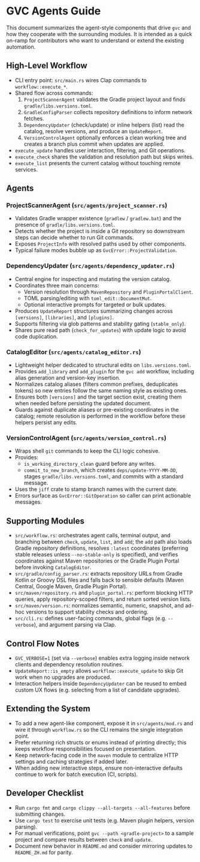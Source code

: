 # GVC Agents Guide

This document summarizes the agent-style components that drive `gvc` and how
they cooperate with the surrounding modules. It is intended as a quick on-ramp
for contributors who want to understand or extend the existing automation.

## High-Level Workflow

- CLI entry point: `src/main.rs` wires Clap commands to `workflow::execute_*`.
- Shared flow across commands:
  1. `ProjectScannerAgent` validates the Gradle project layout and finds
     `gradle/libs.versions.toml`.
  2. `GradleConfigParser` collects repository definitions to inform network
     fetches.
  3. `DependencyUpdater` (check/update) or inline helpers (list) read the
     catalog, resolve versions, and produce an `UpdateReport`.
  4. `VersionControlAgent` optionally enforces a clean working tree and creates
     a branch plus commit when updates are applied.
- `execute_update` handles user interaction, filtering, and Git operations.
- `execute_check` shares the validation and resolution path but skips writes.
- `execute_list` presents the current catalog without touching remote services.

## Agents

### ProjectScannerAgent (`src/agents/project_scanner.rs`)

- Validates Gradle wrapper existence (`gradlew` / `gradlew.bat`) and the
  presence of `gradle/libs.versions.toml`.
- Detects whether the project is inside a Git repository so downstream steps
  can decide whether to run Git commands.
- Exposes `ProjectInfo` with resolved paths used by other components.
- Typical failure modes bubble up as `GvcError::ProjectValidation`.

### DependencyUpdater (`src/agents/dependency_updater.rs`)

- Central engine for inspecting and mutating the version catalog.
- Coordinates three main concerns:
  - Version resolution through `MavenRepository` and `PluginPortalClient`.
  - TOML parsing/editing with `toml_edit::DocumentMut`.
  - Optional interactive prompts for targeted or bulk updates.
- Produces `UpdateReport` structures summarizing changes across `[versions]`,
  `[libraries]`, and `[plugins]`.
- Supports filtering via glob patterns and stability gating (`stable_only`).
- Shares pure read path (`check_for_updates`) with update logic to avoid code
  duplication.

### CatalogEditor (`src/agents/catalog_editor.rs`)

- Lightweight helper dedicated to structural edits on `libs.versions.toml`.
- Provides `add_library` and `add_plugin` for the `gvc add` workflow, including
  alias generation and version-key insertion.
- Normalizes catalog aliases (filters common prefixes, deduplicates tokens)
  so new entries follow the same naming style as existing ones.
- Ensures both `[versions]` and the target section exist, creating them when
  needed before persisting the updated document.
- Guards against duplicate aliases or pre-existing coordinates in the catalog;
  remote resolution is performed in the workflow before these helpers persist
  any edits.

### VersionControlAgent (`src/agents/version_control.rs`)

- Wraps shell `git` commands to keep the CLI logic cohesive.
- Provides:
  - `is_working_directory_clean` guard before any writes.
  - `commit_to_new_branch`, which creates `deps/update-YYYY-MM-DD`, stages
    `gradle/libs.versions.toml`, and commits with a standard message.
- Uses the `jiff` crate to stamp branch names with the current date.
- Errors surface as `GvcError::GitOperation` so caller can print actionable
  messages.

## Supporting Modules

- `src/workflow.rs`: orchestrates agent calls, terminal output, and branching
  between `check`, `update`, `list`, and `add`; the `add` path also loads Gradle
  repository definitions, resolves `:latest` coordinates (preferring stable
  releases unless `--no-stable-only` is specified), and verifies coordinates
  against Maven repositories or the Gradle Plugin Portal before invoking
  `CatalogEditor`.
- `src/gradle/config_parser.rs`: extracts repository URLs from Gradle Kotlin or
  Groovy DSL files and falls back to sensible defaults (Maven Central, Google
  Maven, Gradle Plugin Portal).
- `src/maven/repository.rs` and `plugin_portal.rs`: perform blocking HTTP
  queries, apply repository-scoped filters, and return sorted version lists.
- `src/maven/version.rs`: normalizes semantic, numeric, snapshot, and ad-hoc
  versions to support stability checks and ordering.
- `src/cli.rs`: defines user-facing commands, global flags (e.g. `--verbose`),
  and argument parsing via Clap.

## Control Flow Notes

- `GVC_VERBOSE=1` (set via `--verbose`) enables extra logging inside network
  clients and dependency resolution routines.
- `UpdateReport::is_empty` allows `workflow::execute_update` to skip Git work
  when no upgrades are produced.
- Interaction helpers inside `DependencyUpdater` can be reused to embed custom
  UX flows (e.g. selecting from a list of candidate upgrades).

## Extending the System

- To add a new agent-like component, expose it in `src/agents/mod.rs` and wire
  it through `workflow.rs` so the CLI remains the single integration point.
- Prefer returning rich structs or enums instead of printing directly; this
  keeps workflow responsibilities focused on presentation.
- Keep network-facing code in the `maven` module to centralize HTTP settings
  and caching strategies if added later.
- When adding new interactive steps, ensure non-interactive defaults continue
  to work for batch execution (CI, scripts).

## Developer Checklist

- Run `cargo fmt` and `cargo clippy --all-targets --all-features` before
  submitting changes.
- Use `cargo test` to exercise unit tests (e.g. Maven plugin helpers, version
  parsing).
- For manual verifications, point `gvc --path <gradle-project>` to a sample
  project and compare results between `check` and `update`.
- Document new behavior in `README.md` and consider mirroring updates to
  `README_ZH.md` for parity.
